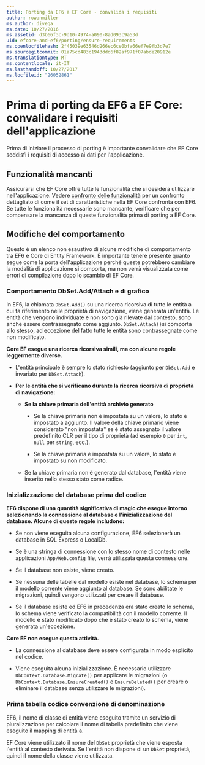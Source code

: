 ```yaml
---
title: Porting da EF6 a EF Core - convalida i requisiti
author: rowanmiller
ms.author: divega
ms.date: 10/27/2016
ms.assetid: d3b66f3c-9d10-4974-a090-8ad093c9a53d
uid: efcore-and-ef6/porting/ensure-requirements
ms.openlocfilehash: 2f45039e63546d266ec6ce0bfa66ef7e9fb3d7e7
ms.sourcegitcommit: 01a75cd483c1943ddd6f82af971f07abde20912e
ms.translationtype: MT
ms.contentlocale: it-IT
ms.lasthandoff: 10/27/2017
ms.locfileid: "26052861"
---
```

# <a name="before-porting-from-ef6-to-ef-core-validate-your-applications-requirements"></a>Prima di porting da EF6 a EF Core: convalidare i requisiti dell'applicazione

Prima di iniziare il processo di porting è importante convalidare che EF Core soddisfi i requisiti di accesso ai dati per l'applicazione.

## <a name="missing-features"></a>Funzionalità mancanti

Assicurarsi che EF Core offre tutte le funzionalità che si desidera utilizzare nell'applicazione. Vedere [confronto delle funzionalità](../features.md) per un confronto dettagliato di come il set di caratteristiche nella EF Core confronta con EF6. Se tutte le funzionalità necessarie sono mancante, verificare che per compensare la mancanza di queste funzionalità prima di porting a EF Core.

## <a name="behavior-changes"></a>Modifiche del comportamento

Questo è un elenco non esaustivo di alcune modifiche di comportamento tra EF6 e Core di Entity Framework. È importante tenere presente quanto segue come la porta dell'applicazione perché queste potrebbero cambiare la modalità di applicazione si comporta, ma non verrà visualizzata come errori di compilazione dopo lo scambio di EF Core.

### <a name="dbsetaddattach-and-graph-behavior"></a>Comportamento DbSet.Add/Attach e di grafico

In EF6, la chiamata `DbSet.Add()` su una ricerca ricorsiva di tutte le entità a cui fa riferimento nelle proprietà di navigazione, viene generata un'entità. Le entità che vengono individuate e non sono già rilevate dal contesto, sono anche essere contrassegnato come aggiunto. `DbSet.Attach()`si comporta allo stesso, ad eccezione del fatto tutte le entità sono contrassegnate come non modificato.

**Core EF esegue una ricerca ricorsiva simili, ma con alcune regole leggermente diverse.**

*  L'entità principale è sempre lo stato richiesto (aggiunto per `DbSet.Add` e invariato per `DbSet.Attach`).

*  **Per le entità che si verificano durante la ricerca ricorsiva di proprietà di navigazione:**

    *  **Se la chiave primaria dell'entità archivio generato**

        * Se la chiave primaria non è impostata su un valore, lo stato è impostato a aggiunto. Il valore della chiave primario viene considerato "non impostata" se è stato assegnato il valore predefinito CLR per il tipo di proprietà (ad esempio `0` per `int`, `null` per `string`, ecc.).

        * Se la chiave primaria è impostata su un valore, lo stato è impostato su non modificato.

    *  Se la chiave primaria non è generato dal database, l'entità viene inserito nello stesso stato come radice.

### <a name="code-first-database-initialization"></a>Inizializzazione del database prima del codice

**EF6 dispone di una quantità significativa di magic che esegue intorno selezionando la connessione al database e l'inizializzazione del database. Alcune di queste regole includono:**

* Se non viene eseguita alcuna configurazione, EF6 selezionerà un database in SQL Express o LocalDb.

* Se è una stringa di connessione con lo stesso nome di contesto nelle applicazioni `App/Web.config` file, verrà utilizzata questa connessione.

* Se il database non esiste, viene creato.

* Se nessuna delle tabelle dal modello esiste nel database, lo schema per il modello corrente viene aggiunto al database. Se sono abilitate le migrazioni, quindi vengono utilizzati per creare il database.

* Se il database esiste ed EF6 in precedenza era stato creato lo schema, lo schema viene verificato la compatibilità con il modello corrente. Il modello è stato modificato dopo che è stato creato lo schema, viene generata un'eccezione.

**Core EF non esegue questa attività.**

* La connessione al database deve essere configurata in modo esplicito nel codice.

* Viene eseguita alcuna inizializzazione. È necessario utilizzare `DbContext.Database.Migrate()` per applicare le migrazioni (o `DbContext.Database.EnsureCreated()` e `EnsureDeleted()` per creare o eliminare il database senza utilizzare le migrazioni).

### <a name="code-first-table-naming-convention"></a>Prima tabella codice convenzione di denominazione

EF6, il nome di classe di entità viene eseguito tramite un servizio di pluralizzazione per calcolare il nome di tabella predefinito che viene eseguito il mapping di entità a.

EF Core viene utilizzato il nome del `DbSet` proprietà che viene esposta l'entità al contesto derivata. Se l'entità non dispone di un `DbSet` proprietà, quindi il nome della classe viene utilizzata.
